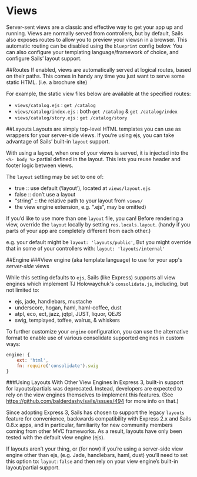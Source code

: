 # Views

Server-sent views are a classic and effective way to get your app up and running.
Views are normally served from controllers, but by default, Sails also exposes routes to allow you to preview your viewsn in a browser.  This automatic routing can be disabled using the `blueprint` config below.  You can also configure your templating language/framework of choice, and configure Sails&rsquo; layout support.

##Routes
If enabled, views are automatically served at logical routes, based on their paths. This comes in handy any time you just want to serve some static HTML. (i.e. a brochure site)

For example, the static view files below are available at the specified routes:

+ `views/catalog.ejs`  		: `get /catalog`
+ `views/catalog/index.ejs`	: both `get /catalog` & `get /catalog/index`
+ `views/catalog/story.ejs`	: `get /catalog/story`


##Layouts
Layouts are simply top-level HTML templates you can use as wrappers for your server-side views.  If you&rsquo;re using ejs, you can take advantage of Sails&rsquo; built-in `layout` support.

With using a layout, when one of your views is served, it is injected into the `<%- body %>` partial defined in the layout.  This lets you reuse header and footer logic between views.

The `layout` setting may be set to one of:

+ true			::	use default (&lsquo;layout&rsquo;), located at `views/layout.ejs`
+ false		::	don&rsquo;t use a layout
+ &ldquo;string&rdquo;		::	the relative path to your layout from `views/`
+ the view engine extension, e.g. &ldquo;.ejs&rdquo;, may be omitted)


If you&rsquo;d like to use more than one `layout` file, you can! Before rendering a view, override the `layout` locally by setting `res.locals.layout`. (handy if you parts of your app are completely different from each other.)

e.g. your default might be `layout: 'layouts/public'`, But you might override that in some of your controllers with:
`layout: 'layouts/internal'`


##Engine
###View engine (aka template language) to use for your app's *server-side* views

While this setting defaults to `ejs`, Sails (like Express) supports all view engines which implement 
TJ Holowaychuk's `consolidate.js`, including, but not limited to:

+ ejs, jade, handlebars, mustache
+ underscore, hogan, haml, haml-coffee, dust
+ atpl, eco, ect, jazz, jqtpl, JUST, liquor, QEJS
+ swig, templayed, toffee, walrus, & whiskers


To further customize your `engine` configuration, you can use the alternative format
to enable use of various consolidate supported engines in custom ways:

```javascript
engine: {
    ext: 'html',
    fn: require('consolidate').swig
}
```


###Using Layouts With Other View Engines
In Express 3, built-in support for layouts/partials was deprecated. Instead, developers are expected to rely on the view engines themselves to implement this features. (See https://github.com/balderdashy/sails/issues/494 for more info on that.)

Since adopting Express 3, Sails has chosen to support the legacy `layouts` feature for convenience, backwards compatibility with Express 2.x and Sails 0.8.x apps, and in particular, familiarity for new community members coming from other MVC frameworks. As a result, layouts have only been tested with the default view engine (ejs).

If layouts aren&rsquo;t your thing, or (for now) if you&rsquo;re using a server-side view engine other than ejs, (e.g. Jade, handlebars, haml, dust) you&rsquo;ll need to set this option to: `layout:false` and then rely on your view engine&rsquo;s built-in layout/partial support.
